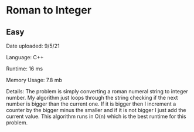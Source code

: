 
# Roman to Integer

## Easy

Date uploaded: 9/5/21

Language: C++

Runtime: 16 ms

Memory Usage: 7.8 mb

Details: The problem is simply converting a roman numeral string to integer number. My algorithm just loops through the string checking if the next number is bigger than the current one. If it is bigger then I increment a counter by the bigger minus the smaller and if it is not bigger I just add the current value. This algorithm runs in O(n) which is the best runtime for this problem.
